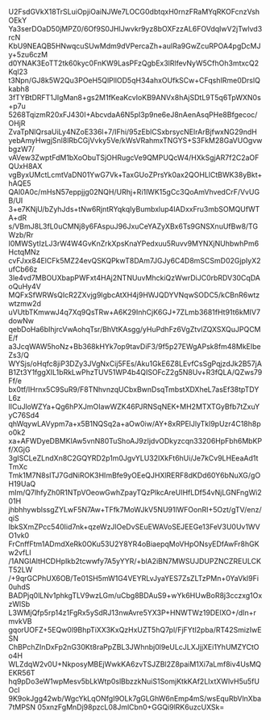 U2FsdGVkX18TrSLuiOpjiOaiNJWe7LOCG0dbtqxH0rnzFRaMYqRKOFcnzVshOEkY
Ya3serDOaD50jMPZ0/6Of9S0JHIJwvkr9yz8bOXFzzAL6FOVdqIwV2jTwlvd3rcN
KbU9NEAQB5HNwqcuSUwMdm9dVPercaZh+auIRa9GwZcuRPOA4pgDcMJy+5zu6czM
d0YNAK3EoTT2tk60kyc0FnKW9LasPFzQgbEx3lRlfevNyW5CfhOh3mtxcQ2Kql23
t3Npn/GJ8k5W2Qu3POeH5QlPllOD5qH34ahxOUfkSCw+CFqshIRme0DrslQkabh8
3fTYBtDRFT1JIgMan8+gs2M1fKeaKcvIoKB9ANVx8hAjSDtL9T5q6TpWXN0s+p7u
5268TqizmR20xFJ430I+AbcvdaA6N5pI3p9ne6eJ8nAenAsqPHe8Bfgecoc/OHjR
ZvaTpNlQrsaUiLy4NZoE336l+7/IFhi/95zEblCSxbrsycNEIrArBjfwxNG29ndH
yebAmyHwgjSnl8lRbCGjVvky5Ve/kWsVRahmxTNGYS+S3FkM28GaVUOgvwbgzW7/
vAVew3ZwptFdM1bXoObuTSjOHRugcVe9QMPUQcW4/HXkSgjAR7f2C2aOFQUxH8AX
vgByxUMctLcmtVaDN01YwG7Vk+TaxGUoZPrsYk0ax2QOHLlCtBWK38yBkt+hAQE5
QAl0A0c/mHsN57eppjjg02NQH/URhj+Ri1lWK15gCc3QoAmVhvedCrF/VvUGB/UI
3+e7KNjU/bZyhJds+tNw6RjntRYqkqIyBumbxlup4IADxxFru3mbSOMQUfWTA+dR
s/VBmJ8L3fL0uCMNj8y6FAspuJ96JxuCeYAZyXBx6Ts9GNSXnuUfBw8/TGWzb/Rr
I0MWSytIzLJ3rW4W4GvKnZrkXpsKnaYPedxuu5Ruvv9MYNXjNUhbwhPm6HctqMNz
cvFJxx84ElCFk5MZ24evQSKQPkwT8DAm7JGJy6C4D8mSCSmD02GjpIyX2ufCb66z
3le4vd7MBOUXbapPWFxt4HAj2NTNUuvMhckiQzWwrDiJC0rbRDV30CqDAoQuHy4V
MQFxSfWRWsQIcR2ZXvjg9lgbcAtXH4j9HWJQDYVNqwSODC5/kCBnR6wtzwtzmw2d
uVUtbTKmwwJ4q7Xq9QsTRw+A6K29InhCjK6GJ+7ZLmb3681fHt91t6kMIV7dowNw
qebDoHa6bIhjrcVwAohqTsr/BhVtKAsgg/yHuPdhFz6VgZtvlZQXSXQuJPQCME/f
a3JcqWAW5hoNz+Bb368kHYk7op9tavDiF3/9f5p27EWgAPsk8fm48MkEIbeZs3/Q
WYSjs/oHqfc8jiP3DZy3JVgNxCij5FEs/Aku1GkE6Z8LEvfCsSgPqjzdJk2B57jA
B1Zt3Y1fggXIL1bRkLwPhzTUV51WP4b4QISOFcZ2g5N8Uv+R3fQLA/QZws79Ff/e
bx0tf/IHrnx5C9SuR9/F8TNhvnzqUCbxBwnDsqTmbstXDXheL7asEf38tpTDYL6z
lICuJloWZYa+Qg6hPXJmOIawWZK46PJRNSqNEK+MH2MTXTGyBfb7tZxuYyC76Sd4
qhWqywLAVypm7a+x5B1NQSq2a+aOw0iw/AY+8xRPElJlyTkl9pUzr4C18h8po0k2
xa+AFWDyeDBMKIAw5vnN80TuShoAJ9zIjdvODkyzcqn33206HpFbh6MbKPf/XGjG
3gISCLeZLndXn8C2GQYRD2p1m0JgvYLU32IXkFt6hUi/Je7kCv9LHEeaAd1tTmXc
Tmk1M7N8sITJ7GdNiROK3HImBfe9yOEeQJHXlRERF8dKDd60Y6bNuXG/gOH19UaQ
mIm/Q7lhfyZh0R1NTpVOeowGwhZpayTQzPlkcAreUIHfLDf54vNjLGNFngWi201H
jhbhhywblssgZYLwF5N7Aw+TFfk7MoWJkV5NU91lWFOonRI+5Ozt/gTV/enz/qiS
IbkSXmZPcc540Iid7nk+qzeWzJlOeDvSEuEWAVoSEJEEGe13FeV3U0Uv1WVO1vk0
FrCnffFtm1ADmdXeRk0OKu53U2Y8YR4oBiaepqMoVHpONsyEDfAwFr8hGKw2vfLI
/1ANGIAltHCDHpIkb2tcwwfy7A5yYYR/+blA2iBN7MWSUJDUPZNCZREULCKT52LW
/+9qrGCPhUX6OB/Te01SH5mW1G4VEYRLvJyaYES7ZsZLTzPMn+0YaVkl9Fi0uhdS
BADPjq0lLNv1phkgTLV9wzLGm/uCbg8BDAuS9+wYk6HUwBoR8j3cczxg1OxzWlSb
L3WMjQfp5rp14z1FgRx5ySdRJ13nwAvre5YX3P+HNWTWz19DElXO+/dIn+rmvkVB
gqorUOFZ+5EQw0l9BhpTiXX3KxQzHxUZT5hQ7pl/FjFYtl2pba/RT42SmizIwESN
ChBPchZInDxFp2nG30Kt8raPpZBL3JWhnbj0l9eULcJLXJjjXEi1YhUMZYCtOo4H
WLZdqW2v0U+NkposyMBEjWwkKA6zvTSJZBl2Z8paiM1Xi7aLmf8iv4UsMQEKR56T
hq9pDo3eW1wpMesv5bLkWtp0slBbzzkNuiS1SomjKtkKAf2LIxtXWlvH5u5fUOcl
9K9okJgg42wb/WgcYkLqONfgI9OLk7gGLGhW6nEmp4mS/wsEquRbVlnXba7tMPSN
05xnzFgMnDj98pzcL08JmlCbn0+GGQi9lRK6uzcUXSk=
